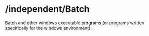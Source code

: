  # /independent/Batch
Batch and other windows executable programs (or programs written specifically for the windows environment).